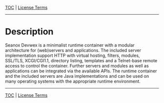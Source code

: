 [TOC](README.md) | [License Terms](license.md)
- - -

# Description

Seanox Devwex is a minimalist runtime container with a modular architecture for
(web)servers and applications. The included server implementation support HTTP
with virtual hosting, filters, modules, SSL/TLS, XCGI/CGI1.1, directory listing,
templates and a Telnet-base remote access to control the container. Further
servers and modules as well as applications can be integrated via the available
APIs. The runtime container and the included servers are Java implementations
and can be used on many operating systems with the appropriate runtime
environment.


- - -

[TOC](README.md) | [License Terms](license.md)
